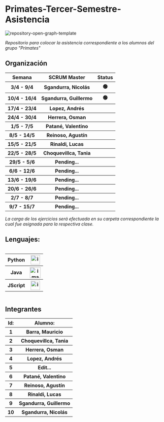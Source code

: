 # Primates-Tercer-Semestre-Asistencia

![repository-open-graph-template](https://user-images.githubusercontent.com/111594677/232668817-8e98b10a-384f-4730-a592-ff342a4272ca.png)

*Repositorio para colocar la asistencia correspondiente a los alumnos del grupo "Primates"*

## Organización
<table style="width: 100%; text-align: center;">
  <tr>
    <th>Semana</th>
    <th>SCRUM Master</th>
    <th>Status</th>
  </tr>
  <tr>
    <th>3/4 - 9/4</th>
    <th>Sgandurra, Nicolás</th>
    <th> 🟢 </th>
  </tr>
  <tr>
    <th>10/4 - 16/4</th>
    <th>Sgandurra, Guillermo</th>
    <th> 🟢 </th>
  </tr>
  <tr>
    <th>17/4 - 23/4</th>
    <th>Lopez, Andrés</th>
    <th>          </th>
  </tr>
  <tr>
    <th>24/4 - 30/4</th>
    <th> Herrera, Osman </th>
    <th>          </th>
  </tr>
  <tr>
    <th>1/5 - 7/5</th>
    <th> Patané, Valentino </th>
    <th>          </th>
  </tr>
  <tr>
    <th>8/5 - 14/5</th>
    <th> Reinoso, Agustín </th>
    <th>          </th>
  </tr>
  <tr>
    <th>15/5 - 21/5</th>
    <th> Rinaldi, Lucas </th>
    <th>          </th>
  </tr>
  <tr>
    <th>22/5 - 28/5</th>
    <th>  Choquevillca, Tania </th>
    <th>          </th>
  </tr>
  <tr>
    <th>29/5 - 5/6</th>
    <th> Pending... </th>
    <th>          </th>
  </tr>
  <tr>
    <th>6/6 - 12/6</th>
    <th> Pending... </th>
    <th>          </th>
  </tr>
  <tr>
    <th>13/6 - 19/6</th>
    <th> Pending... </th>
    <th>          </th>
  </tr>
  <tr>
    <th>20/6 - 26/6</th>
    <th> Pending... </th>
    <th>          </th>
  </tr>
  <tr>
    <th>2/7 - 8/7</th>
    <th> Pending... </th>
    <th>          </th>
  </tr>
  <tr>
    <th>9/7 - 15/7</th>
    <th> Pending... </th>
    <th>          </th>
  </tr>
</table>


*La carga de los ejercicios será efectuada en su carpeta correspondiente la cual fue asignada para la respectiva clase.*

## Lenguajes:

<div style="overflow-x: auto; overflow-y: hidden;">
  <table>
    <tr>
      <th>Python</th>
      <th> <img src="https://user-images.githubusercontent.com/111594677/232658922-1758a4c2-aeb5-4e1d-8a24-ed18d30e2265.png" alt="imagen" width="30"> </th>
    </tr>
    <tr>
      <th>Java</th>
      <th> <img src="https://user-images.githubusercontent.com/111594677/232658674-541d1ad3-6a9e-4dd3-87b7-32a153cd0753.png" alt="imagen" width="35"> </th>
    </tr>
    <tr>
      <th>JScript</th>
      <th> <img src="https://user-images.githubusercontent.com/111594677/232659377-a34daabe-5216-44b3-a4c6-02e880d21312.png" alt="imagen" width="30"> </th>
    </tr>
  </table>
</div>

## Integrantes


  <table style="width: 100%; text-align: center;">
      <tr>
      <th>Id:</th>
      <th>Alumno:</th>
    </tr>
    <tr>
      <th>1</th>
      <th>Barra, Mauricio</th>
    </tr>
    <tr>
      <th>2</th>
      <th>Choquevillca, Tania</th>
    </tr>
    <tr>
      <th>3</th>
      <th>Herrera, Osman</th>
    </tr>
    <tr>
      <th>4</th>
      <th>Lopez, Andrés</th>
    </tr>
    <tr>
      <th>5</th>
      <th>Edit...</th>
    </tr>
    <tr>
      <th>6</th>
      <th>Patané, Valentino</th>
    </tr>
    <tr>
      <th>7</th>
      <th>Reinoso, Agustín</th>
    </tr>
    <tr>
      <th>8</th>
      <th>Rinaldi, Lucas</th>
    </tr>
    <tr>
      <th>9</th>
      <th>Sgandurra, Guillermo</th>
    </tr>
    <tr>
      <th>10</th>
      <th>Sgandurra, Nicolás</th>
    </tr>
  </table>




